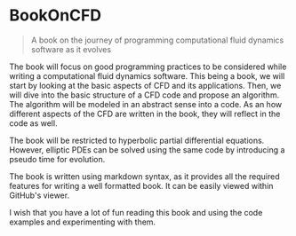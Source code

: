 # BookOnCFD
> A book on the journey of programming computational fluid dynamics software as it evolves

The book will focus on good programming practices to be considered while writing a computational fluid dynamics software. This being a book, we will start by looking at the basic aspects of CFD and its applications. Then, we will dive into the basic structure of a CFD code and propose an algorithm. The algorithm will be modeled in an abstract sense into a code. As an how different aspects of the CFD are written in the book, they will reflect in the code as well.

The book will be restricted to hyperbolic partial differential equations. However, elliptic PDEs can be solved using the same code by introducing a pseudo time for evolution.

The book is written using markdown syntax, as it provides all the required features for writing a well formatted book. It can be easily viewed within GitHub's viewer.

I wish that you have a lot of fun reading this book and using the code examples and experimenting with them.
